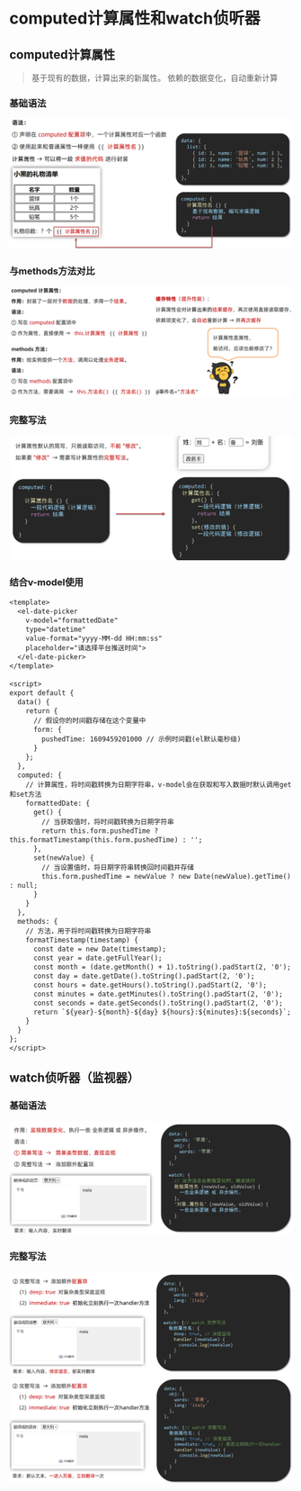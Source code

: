 # computed计算属性和watch侦听器

## computed计算属性

> 基于现有的数据，计算出来的新属性。 依赖的数据变化，自动重新计算

### 基础语法

<img src="img/1.computed计算属性和watch侦听器/image-20231001151356199.png" alt="image-20231001151356199" style="zoom:50%;" />

### 与methods方法对比

<img src="img/1.computed计算属性和watch侦听器/image-20231001151827873.png" alt="image-20231001151827873" style="zoom:50%;" />

### 完整写法

<img src="img/1.computed计算属性和watch侦听器/image-20231001151916006.png" alt="image-20231001151916006" style="zoom:50%;" />

### 结合v-model使用

```vue
<template>
  <el-date-picker
    v-model="formattedDate"
    type="datetime"
    value-format="yyyy-MM-dd HH:mm:ss"
    placeholder="请选择平台推送时间">
  </el-date-picker>
</template>

<script>
export default {
  data() {
    return {
      // 假设你的时间戳存储在这个变量中
      form: {
        pushedTime: 1609459201000 // 示例时间戳(el默认毫秒级)
      }
    };
  },
  computed: {
    // 计算属性，将时间戳转换为日期字符串，v-model会在获取和写入数据时默认调用get和set方法
    formattedDate: {
      get() {
        // 当获取值时，将时间戳转换为日期字符串
        return this.form.pushedTime ? this.formatTimestamp(this.form.pushedTime) : '';
      },
      set(newValue) {
        // 当设置值时，将日期字符串转换回时间戳并存储
        this.form.pushedTime = newValue ? new Date(newValue).getTime() : null;
      }
    }
  },
  methods: {
    // 方法，用于将时间戳转换为日期字符串
    formatTimestamp(timestamp) {
      const date = new Date(timestamp);
      const year = date.getFullYear();
      const month = (date.getMonth() + 1).toString().padStart(2, '0');
      const day = date.getDate().toString().padStart(2, '0');
      const hours = date.getHours().toString().padStart(2, '0');
      const minutes = date.getMinutes().toString().padStart(2, '0');
      const seconds = date.getSeconds().toString().padStart(2, '0');
      return `${year}-${month}-${day} ${hours}:${minutes}:${seconds}`;
    }
  }
};
</script>
```

## watch侦听器（监视器）

### 基础语法

<img src="img/1.computed计算属性和watch侦听器/image-20231001152036014.png" alt="image-20231001152036014" style="zoom:50%;" />

### 完整写法

<img src="img/1.computed计算属性和watch侦听器/image-20231001152225601.png" alt="image-20231001152225601" style="zoom:50%;" />

<img src="img/1.computed计算属性和watch侦听器/image-20231001152344376.png" alt="image-20231001152344376" style="zoom:50%;" />